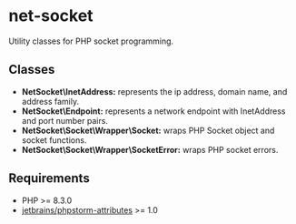 # net-socket

Utility classes for PHP socket programming.

## Classes

- **NetSocket\InetAddress:** represents the ip address, domain name, and address family.
- **NetSocket\Endpoint:** represents a network endpoint with InetAddress and port number pairs.
- **NetSocket\Socket\Wrapper\Socket:** wraps PHP Socket object and socket functions.
- **NetSocket\Socket\Wrapper\SocketError:** wraps PHP socket errors.

## Requirements

- PHP >= 8.3.0
- <a href="https://github.com/jetbrains/phpstorm-attributes">jetbrains/phpstorm-attributes</a> >= 1.0

